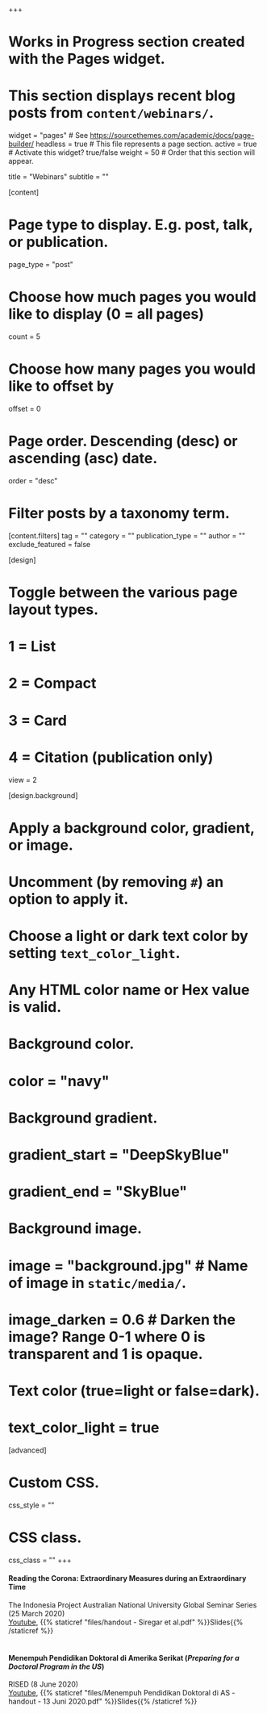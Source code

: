+++
# Works in Progress section created with the Pages widget.
# This section displays recent blog posts from `content/webinars/`.

widget = "pages"  # See https://sourcethemes.com/academic/docs/page-builder/
headless = true  # This file represents a page section.
active = true  # Activate this widget? true/false
weight = 50  # Order that this section will appear.

title = "Webinars"
subtitle = ""

[content]
  # Page type to display. E.g. post, talk, or publication.
  page_type = "post"
  
  # Choose how much pages you would like to display (0 = all pages)
  count = 5
  
  # Choose how many pages you would like to offset by
  offset = 0

  # Page order. Descending (desc) or ascending (asc) date.
  order = "desc"

  # Filter posts by a taxonomy term.
  [content.filters]
    tag = ""
    category = ""
    publication_type = ""
    author = ""
    exclude_featured = false
  
[design]
  # Toggle between the various page layout types.
  #   1 = List
  #   2 = Compact
  #   3 = Card
  #   4 = Citation (publication only)
  view = 2
  
[design.background]
  # Apply a background color, gradient, or image.
  #   Uncomment (by removing `#`) an option to apply it.
  #   Choose a light or dark text color by setting `text_color_light`.
  #   Any HTML color name or Hex value is valid.
    
  # Background color.
  # color = "navy"
  
  # Background gradient.
  # gradient_start = "DeepSkyBlue"
  # gradient_end = "SkyBlue"
  
  # Background image.
  # image = "background.jpg"  # Name of image in `static/media/`.
  # image_darken = 0.6  # Darken the image? Range 0-1 where 0 is transparent and 1 is opaque.

  # Text color (true=light or false=dark).
  # text_color_light = true  
  
[advanced]
 # Custom CSS. 
 css_style = ""
 
 # CSS class.
 css_class = ""
+++

#### **Reading the Corona: Extraordinary Measures during an Extraordinary Time**
The Indonesia Project Australian National University Global Seminar Series (25 March 2020)<br/>
[Youtube](https://www.youtube.com/watch?v=0cb1mWYLozA&feature=youtu.be), {{% staticref "files/handout - Siregar et al.pdf" %}}Slides{{% /staticref %}}
<br />
<br />
#### **Menempuh Pendidikan Doktoral di Amerika Serikat (_Preparing for a Doctoral Program in the US_)**
RISED (8 June 2020)<br/>
[Youtube](https://www.youtube.com/watch?v=7huSU5H9Tcc&feature=youtu.be), {{% staticref "files/Menempuh Pendidikan Doktoral di AS - handout - 13 Juni 2020.pdf" %}}Slides{{% /staticref %}}
